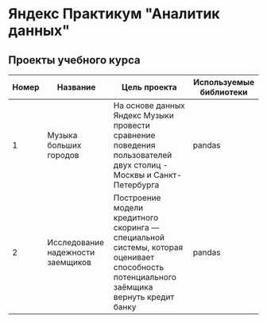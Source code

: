 # Яндекс Практикум "Аналитик данных"

## Проекты учебного курса
| Номер         | Название                | Цель проекта                               | Используемые библиотеки |
| ------------- | ----------------------- | ---------------------------------------------- | ------------- |
| 1             | Музыка больших городов  | На основе данных Яндекс Музыки провести сравнение поведения пользователей двух столиц - Москвы и Санкт-Петербурга | pandas |
| 2             | Исследование надежности заемщиков | Построение модели кредитного скоринга — специальной системы, которая оценивает способность потенциального заёмщика вернуть кредит банку | pandas |
